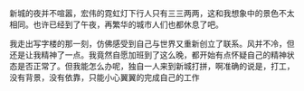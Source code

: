 新城的夜并不喧嚣，宏伟的霓虹灯下行人只有三三两两，这和我想象中的景色不太相同。也许已经到了午夜，再繁华的城市人们也都休息了吧。

我走出写字楼的那一刻，仿佛感受到自己与世界又重新创立了联系。风并不冷，但还是让我精神了一点。我竟然自愿加班到了这么晚，都开始有点怀疑自己的精神状态是否正常了。但我能怎么办呢，独自一人来到新城打拼，啊准确的说是，打工，没有背景，没有依靠，只能小心翼翼的完成自己的工作
